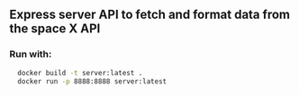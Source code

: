 ## Express server API to fetch and format data from the space X API

### Run with:
```bash
  docker build -t server:latest .
  docker run -p 8888:8888 server:latest
```